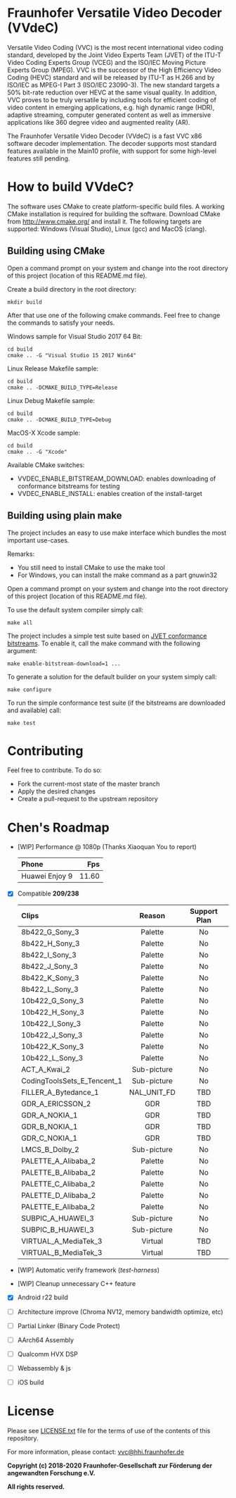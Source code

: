 # Fraunhofer Versatile Video Decoder (VVdeC)

Versatile Video Coding (VVC) is the most recent international video coding standard, developed by the Joint Video Experts Team (JVET) of the ITU-T Video Coding Experts Group (VCEG) and the ISO/IEC Moving Picture Experts Group (MPEG). VVC is the successor of the High Efficiency Video Coding (HEVC) standard and will be released by ITU-T as H.266 and by ISO/IEC as MPEG-I Part 3 (ISO/IEC 23090-3). The new standard targets a 50% bit-rate reduction over HEVC at the same visual quality. In addition, VVC proves to be truly versatile by including tools for efficient coding of video content in emerging applications, e.g. high dynamic range (HDR), adaptive streaming, computer generated content as well as immersive applications like 360 degree video and augmented reality (AR).

The Fraunhofer Versatile Video Decoder (VVdeC) is a fast VVC x86 software decoder implementation. The decoder supports most standard features available in the Main10 profile, with support for some high-level features still pending.

#  How to build VVdeC?

The software uses CMake to create platform-specific build files. 
A working CMake installation is required for building the software.
Download CMake from http://www.cmake.org/ and install it. The following targets are supported: Windows (Visual Studio), Linux (gcc) and MacOS (clang).

## Building using CMake

Open a command prompt on your system and change into the root directory of this project (location of this README.md file).

Create a build directory in the root directory:

    mkdir build

After that use one of the following cmake commands. Feel free to change the commands to satisfy your needs.

Windows sample for Visual Studio 2017 64 Bit:

    cd build
    cmake .. -G "Visual Studio 15 2017 Win64"

Linux Release Makefile sample:

    cd build
    cmake .. -DCMAKE_BUILD_TYPE=Release

Linux Debug Makefile sample:

    cd build
    cmake .. -DCMAKE_BUILD_TYPE=Debug

MacOS-X Xcode sample:

    cd build
    cmake .. -G "Xcode"

Available CMake switches:
* VVDEC_ENABLE_BITSTREAM_DOWNLOAD: enables downloading of conformance bitstreams for testing
* VVDEC_ENABLE_INSTALL: enables creation of the install-target
    
## Building using plain make

The project includes an easy to use make interface which bundles the most important use-cases. 
    
Remarks:
* You still need to install CMake to use the make tool
* For Windows, you can install the make command as a part gnuwin32

Open a command prompt on your system and change into the root directory of this project (location of this README.md file).

To use the default system compiler simply call:

    make all

The project includes a simple test suite based on [JVET conformance bitstreams](https://www.itu.int/wftp3/av-arch/jvet-site/bitstream_exchange/VVC/). To enable it, call the make command with the following argument:

    make enable-bitstream-download=1 ...
    
To generate a solution for the default builder on your system simply call:

    make configure
    
To run the simple conformance test suite (if the bitstreams are downloaded and available) call:

    make test

# Contributing

Feel free to contribute. To do so:

* Fork the current-most state of the master branch
* Apply the desired changes
* Create a pull-request to the upstream repository

# __Chen's Roadmap__

- [WIP] Performance @ 1080p (Thanks Xiaoquan You to report)

  Phone          | Fps
  :--------------|--------:
  Huawei Enjoy 9 | 11.60

- [x] Compatible  __209/238__

  Clips | Reason | Support Plan
  :------|:------:|:------:
  8b422_G_Sony_3 | Palette | No
  8b422_H_Sony_3 | Palette | No
  8b422_I_Sony_3 | Palette | No
  8b422_J_Sony_3 | Palette | No
  8b422_K_Sony_3 | Palette | No
  8b422_L_Sony_3 | Palette | No
  10b422_G_Sony_3 | Palette | No
  10b422_H_Sony_3 | Palette | No
  10b422_I_Sony_3 | Palette | No
  10b422_J_Sony_3 | Palette | No
  10b422_K_Sony_3 | Palette | No
  10b422_L_Sony_3 | Palette | No
  ACT_A_Kwai_2 | Sub-picture | No
  CodingToolsSets_E_Tencent_1 | Sub-picture | No
  FILLER_A_Bytedance_1 | NAL_UNIT_FD | TBD
  GDR_A_ERICSSON_2 | GDR | TBD
  GDR_A_NOKIA_1 | GDR | TBD
  GDR_B_NOKIA_1 | GDR | TBD
  GDR_C_NOKIA_1  | GDR | TBD
  LMCS_B_Dolby_2 | Sub-picture | No
  PALETTE_A_Alibaba_2 | Palette | No
  PALETTE_B_Alibaba_2 | Palette | No
  PALETTE_C_Alibaba_2 | Palette | No
  PALETTE_D_Alibaba_2 | Palette | No
  PALETTE_E_Alibaba_2 | Palette | No
  SUBPIC_A_HUAWEI_3 | Sub-picture | No
  SUBPIC_B_HUAWEI_3 | Sub-picture | No
  VIRTUAL_A_MediaTek_3 | Virtual | TBD
  VIRTUAL_B_MediaTek_3 | Virtual | TBD

- [WIP] Automatic verify framework (_test-harness_)

- [WIP] Cleanup unnecessary C++ feature

- [x] Android r22 build

- [ ] Architecture improve (Chroma NV12, memory bandwidth optimize, etc)

- [ ] Partial Linker (Binary Code Protect)

- [ ] AArch64 Assembly

- [ ] Qualcomm HVX DSP

- [ ] Webassembly & js

- [ ] iOS build


# License

Please see [LICENSE.txt](./LICENSE.txt) file for the terms of use of the contents of this repository.

For more information, please contact: vvc@hhi.fraunhofer.de

**Copyright (c) 2018-2020 Fraunhofer-Gesellschaft zur Förderung der angewandten Forschung e.V.**

**All rights reserved.**
